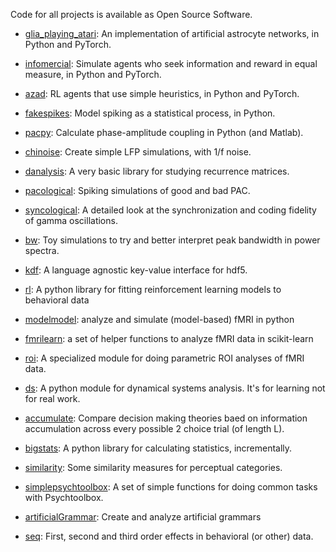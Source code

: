 Code for all projects is available as Open Source Software.

- [glia_playing_atari](https://github.com/CoAxLab/glia_playing_atari): An implementation of artificial astrocyte networks, in Python and PyTorch.

- [infomercial](https://github.com/CoAxLab/infomercial): Simulate agents who seek information and reward in equal measure, in Python and PyTorch.

- [azad](https://github.com/CoAxLab/azad): RL agents that use simple heuristics, in Python and PyTorch.

- [fakespikes](https://github.com/voytekresearch/fakespikes): Model spiking as a statistical process, in Python.

- [pacpy](https://github.com/voytekresearch/pacpy): Calculate phase-amplitude coupling in Python (and Matlab).

- [chinoise](https://github.com/voytekresearch/chinoise): Create simple LFP simulations, with 1/f noise.

- [danalysis](https://github.com/voytekresearch/danalysis): A very basic library for studying recurrence matrices.

- [pacological](https://github.com/voytekresearch/pacological): Spiking simulations of good and bad PAC.

- [syncological](https://github.com/voytekresearch/syncological): A detailed look at the synchronization and coding fidelity of gamma oscillations.

- [bw](https://github.com/voytekresearch/bw): Toy simulations to try and better interpret peak bandwidth in power spectra.

- [kdf](https://github.com/parenthetical-e/kdf): A language agnostic key-value interface for hdf5.

- [rl](https://github.com/parenthetical-e/rl): A python library for fitting reinforcement learning models to behavioral data 

- [modelmodel](http://parenthetical-e.github.io/modelmodel/): analyze and simulate (model-based) fMRI in python

- [fmrilearn](https://github.com/parenthetical-e/fmrilearn): a set of helper functions to analyze fMRI data in scikit-learn

- [roi](https://github.com/parenthetical-e/roi): A specialized module for doing parametric ROI analyses of fMRI data.

- [ds](https://github.com/parenthetical-e/ds): A python module for dynamical systems analysis. It's for learning not for real work.

- [accumulate](http://parenthetical-e.github.io/accumulate/): Compare decision making theories baed on information accumulation across every possible 2 choice trial (of length L).

- [bigstats](https://github.com/parenthetical-e/bigstats): A python library for calculating statistics, incrementally.

- [similarity](https://github.com/parenthetical-e/similarity): Some similarity measures for perceptual categories.

- [simplepsychtoolbox](https://github.com/parenthetical-e/simplepsychtoolbox): A set of simple functions for doing common tasks with Psychtoolbox.

- [artificialGrammar](https://github.com/parenthetical-e/artificialGrammar): Create and analyze artificial grammars

- [seq](https://github.com/parenthetical-e/seq): First, second and third order effects in behavioral (or other) data.

